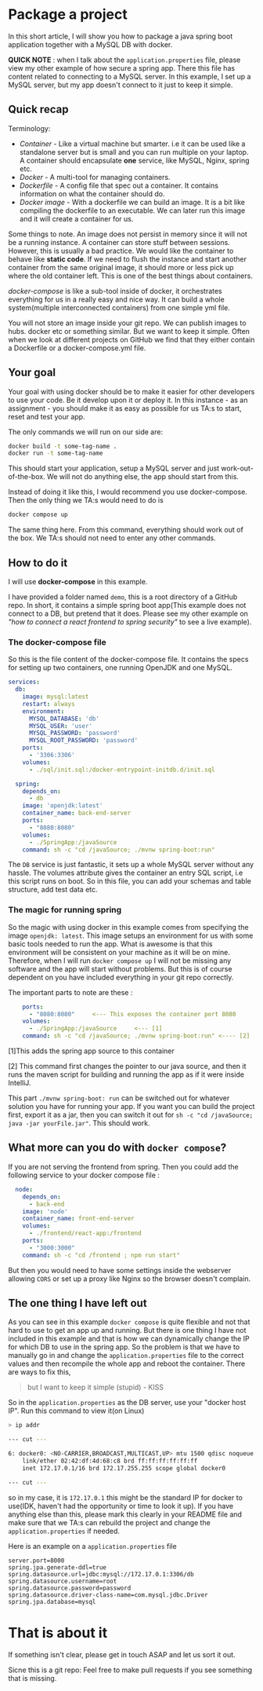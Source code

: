 # Package a project
In this short article, I will show you how to package a java spring boot application together with a MySQL DB with docker.

**QUICK NOTE** : when I talk about the `application.properties` file, please view my other example of how secure a spring app. There this file has content related to connecting to a MySQL server. In this example, I set up a MySQL server, but my app doesn't connect to it just to keep it simple.

## Quick recap

Terminology:

-  *Container* - Like a virtual machine but smarter. i.e it can be used like a standalone server but is small and you can run multiple on your laptop. A container should encapsulate **one** service, like MySQL, Nginx, spring etc.
- *Docker* - A multi-tool for managing containers.
- *Dockerfile* - A config file that spec out a container. It contains information on what the container should do.
- *Docker image* - With a dockerfile we can build an image. It is a bit like compiling the dockerfile to an executable. We can later run this image and it will create a container for us.

Some things to note. An image does not persist in memory since it will not be a running instance. A container can store stuff between sessions. However, this is usually a bad practice. We would like the container to behave like **static code**. If we need to flush the instance and start another container from the same original image, it should more or less pick up where the old container left. This is one of the best things about containers.


*docker-compose* is like a sub-tool inside of docker, it orchestrates everything for us in a really easy and nice way. It can build a whole system(multiple interconnected containers) from one simple yml file.

You will not store an image inside your git repo. We can publish images to hubs. docker etc or something similar. But we want to keep it simple. Often when we look at different projects on GitHub we find that they either contain a Dockerfile or a docker-compose.yml file.

## Your goal
Your goal with using docker should be to make it easier for other developers to use your code. Be it develop upon it or deploy it. In this instance - as an assignment - you should make it as easy as possible for us TA:s to start, reset and test your app. 

The only commands we will run on our side are:

```bash
docker build -t some-tag-name .
docker run -t some-tag-name 
```

This should start your application, setup a MySQL server and just work-out-of-the-box. We will not do anything else, the app should start from this.

Instead of doing it like this, I would recommend you use docker-compose. Then the only thing we TA:s would need to do is 

```bash
docker compose up
```

The same thing here. From this command, everything should work out of the box. We TA:s should not need to enter any other commands.


## How to do it
I will use **docker-compose** in this example.

I have provided a folder named `demo`, this is a root directory of a GitHub repo. In short, it contains a simple spring boot app(This example does not connect to a DB, but pretend that it does. Please see my other example on *"how to connect a react frontend to spring security"* to see a live example).

### The docker-compose file
So this is the file content of the docker-compose file. It contains the specs for setting up two containers, one running OpenJDK and one MySQL.

```yml
services:
  db:
    image: mysql:latest
    restart: always
    environment:
      MYSQL_DATABASE: 'db'
      MYSQL_USER: 'user'
      MYSQL_PASSWORD: 'password'
      MYSQL_ROOT_PASSWORD: 'password'
    ports:
      - '3306:3306'
    volumes:
      - ./sql/init.sql:/docker-entrypoint-initdb.d/init.sql

  spring:
    depends_on:
      - db
    image: 'openjdk:latest'
    container_name: back-end-server
    ports:
      - "8080:8080"
    volumes:
      - ./SpringApp:/javaSource
    command: sh -c "cd /javaSource; ./mvnw spring-boot:run"
```

The `DB` service is just fantastic, it sets up a whole MySQL server without any hassle. The volumes attribute gives the container an entry SQL script, i.e this script runs on boot. So in this file, you can add your schemas and table structure, add test data etc.

### The magic for running spring

So the magic with using docker in this example comes from specifying the image `openjdk: latest`. This image setups an environment for us with some basic tools needed to run the app. What is awesome is that this environment will be consistent on your machine as it will be on mine. Therefore, when I will run `docker compose up` I will not be missing any software and the app will start without problems. But this is of course dependent on you have included everything in your git repo correctly.

The important parts to note are these : 

```yml 
    ports:
      - "8080:8080"     <--- This exposes the container port 8080
    volumes:
      - ./SpringApp:/javaSource     <--- [1]
    command: sh -c "cd /javaSource; ./mvnw spring-boot:run" <---- [2]
```

[1]This adds the spring app source to this container

[2] This command first changes the pointer to our java source, and then it runs the maven script for building and running the app as if it were inside  IntelliJ.

This part `./mvnw spring-boot: run` can be switched out for whatever solution you have for running your app. If you want you can build the project first, export it as a jar, then you can switch it out for `sh -c "cd /javaSource; java -jar yourFile.jar"`. This should work. 

## What more can you do with `docker compose`?

If you are not serving the frontend from spring. Then you could add the following service to your docker compose file : 

```yml
  node:
    depends_on:
      - back-end
    image: 'node'
    container_name: front-end-server
    volumes:
      - ./frontend/react-app:/frontend
    ports:
      - "3000:3000"
    command: sh -c "cd /frontend ; npm run start"
```

But then you would need to have some settings inside the webserver allowing `CORS` or set up a proxy like Nginx so the browser doesn't complain.

## The one thing I have left out
As you can see in this example `docker compose` is quite flexible and not that hard to use to get an app up and running. But there is one thing I have not included in this example and that is how we can dynamically change the IP for which DB to use in the spring app. So the problem is that we have to manually go in and change the `application.properties` file to the correct values and then recompile the whole app and reboot the container. There are ways to fix this, 

> but I want to keep it simple (stupid) - KISS

So in the `application.properties` as the DB server, use your "docker host IP". Run this command to view it(on Linux)

```bash
> ip addr

--- cut ---

6: docker0: <NO-CARRIER,BROADCAST,MULTICAST,UP> mtu 1500 qdisc noqueue state DOWN group default 
    link/ether 02:42:df:4d:68:c8 brd ff:ff:ff:ff:ff:ff
    inet 172.17.0.1/16 brd 172.17.255.255 scope global docker0

--- cut ---

```

so in my case, it is `172.17.0.1` this might be the standard IP for docker to use(IDK, haven't had the opportunity or time to look it up). If you have anything else than this, please mark this clearly in your README file and make sure that we TA:s can rebuild the project and change the `application.properties` if needed.

Here is an example on a `application.properties` file 

```
server.port=8000
spring.jpa.generate-ddl=true
spring.datasource.url=jdbc:mysql://172.17.0.1:3306/db
spring.datasource.username=root
spring.datasource.password=password
spring.datasource.driver-class-name=com.mysql.jdbc.Driver
spring.jpa.database=mysql
```

# That is about it
If something isn't clear, please get in touch ASAP and let us sort it out.

Sicne this is a git repo: Feel free to make pull requests if you see something that is missing.
